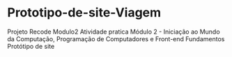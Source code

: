 # Prototipo-de-site-Viagem
Projeto Recode Modulo2
Atividade pratica
Módulo 2 - Iniciação ao Mundo da Computação, Programação de Computadores e Front-end Fundamentos
Protótipo de site
